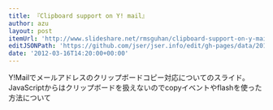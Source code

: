 ```yaml
---
title: 『Clipboard support on Y! mail』
author: azu
layout: post
itemUrl: 'http://www.slideshare.net/rmsguhan/clipboard-support-on-y-mail'
editJSONPath: 'https://github.com/jser/jser.info/edit/gh-pages/data/2012/03/index.json'
date: '2012-03-16T14:20:00+00:00'
---
```

Y!Mailでメールアドレスのクリップボードコピー対応についてのスライド。
JavaScriptからはクリップボードを扱えないのでcopyイベントやflashを使った方法について
